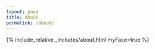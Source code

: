 ```yaml
---
layout: page
title: About
permalink: /about/
---
```


{% 
  include_relative _includes/about.html 
  myFace=true
%}